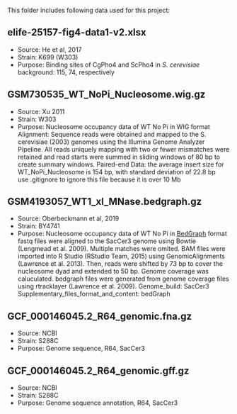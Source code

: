 This folder includes following data used for this project:
## elife-25157-fig4-data1-v2.xlsx
- Source: He et al, 2017
- Strain: K699 (W303)
- Purpose: Binding sites of CgPho4 and ScPho4 in _S. cerevisiae_ background: 115, 74, respectively
## GSM730535_WT_NoPi_Nucleosome.wig.gz
- Source: Xu 2011
- Strain: W303
- Purpose: Nucleosome occupancy data of WT No Pi in WIG format\
Alignment: Sequence reads were obtained and mapped to the S. cerevisiae (2003) genomes using the Illumina Genome Analyzer Pipeline. All reads uniquely mapping with two or fewer mismatches were retained and read starts were summed in sliding windows of 80 bp to create summary windows.
Paired-end Data: the average insert size for WT_NoPi_Nucleosome is 154 bp, with standard deviation of 22.8 bp\
use .gitignore to ignore this file because it is over 10 Mb
## GSM4193057_WT1_xl_MNase.bedgraph.gz
- Source: Oberbeckmann et al, 2019
- Strain: BY4741
- Purpose: Nucleosome occupancy data of WT No Pi in [BedGraph](https://genome.ucsc.edu/goldenPath/help/bedgraph.html) format\
fastq files were aligned to the SacCer3 genome using Bowtie (Lengmead et al. 2009). Multiple matches were omited.
BAM files were imported into R Studio (RStudio Team, 2015) using GenomicAlignments (Lawrence et al. 2013). Then, reads were shifted by 73 bp to cover the nucleosome dyad and extended to 50 bp. Genome coverage was caluculated.
bedgraph files were generated from genome coverage files using rtracklayer (Lawrence et al. 2009).
Genome_build: SacCer3
Supplementary_files_format_and_content: bedGraph
## GCF_000146045.2_R64_genomic.fna.gz
- Source: NCBI
- Strain: S288C
- Purpose: Genome sequence, R64, SacCer3
## GCF_000146045.2_R64_genomic.gff.gz
- Source: NCBI
- Strain: S288C
- Purpose: Genome sequence annotation, R64, SacCer3

